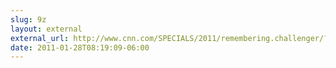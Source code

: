 ```yaml
---
slug: 9z
layout: external
external_url: http://www.cnn.com/SPECIALS/2011/remembering.challenger/?hpt=C2
date: 2011-01-28T08:19:09-06:00
---
```

